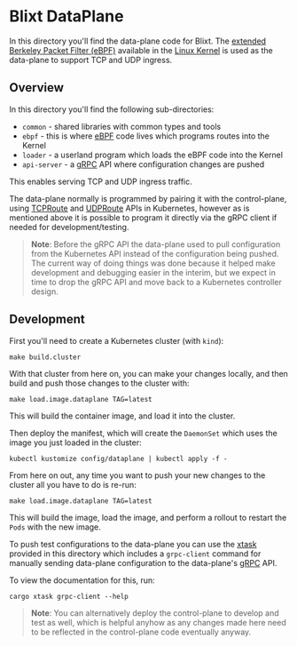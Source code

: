 # Blixt DataPlane

In this directory you'll find the data-plane code for Blixt. The [extended
Berkeley Packet Filter (eBPF)][eBPF] available in the [Linux Kernel] is used as
the data-plane to support TCP and UDP ingress.

[eBPF]:https://www.kernel.org/doc/html/latest/bpf/index.html
[Linux Kernel]:https://www.kernel.org/

## Overview

In this directory you'll find the following sub-directories:

* `common` - shared libraries with common types and tools
* `ebpf` - this is where [eBPF] code lives which programs routes into the Kernel
* `loader` - a userland program which loads the eBPF code into the Kernel
* `api-server` - a [gRPC] API where configuration changes are pushed

This enables serving TCP and UDP ingress traffic.

The data-plane normally is programmed by pairing it with the control-plane,
using [TCPRoute] and [UDPRoute] APIs in Kubernetes, however as is mentioned
above it is possible to program it directly via the gRPC client if needed for
development/testing.

> **Note**: Before the gRPC API the data-plane used to pull configuration from
> the Kubernetes API instead of the configuration being pushed. The current way
> of doing things was done because it helped make development and debugging
> easier in the interim, but we expect in time to drop the gRPC API and move
> back to a Kubernetes controller design.

[eBPF]:https://www.kernel.org/doc/html/latest/bpf/index.html
[gRPC]:https://grpc.io/
[TCPRoute]:https://gateway-api.sigs.k8s.io/reference/spec/#gateway.networking.k8s.io/v1alpha2.TCPRoute
[UDPRoute]:https://gateway-api.sigs.k8s.io/reference/spec/#gateway.networking.k8s.io/v1alpha2.UDPRoute

## Development

First you'll need to create a Kubernetes cluster (with `kind`):

```console
make build.cluster
```

With that cluster from here on, you can make your changes locally, and then
build and push those changes to the cluster with:

```console
make load.image.dataplane TAG=latest
```

This will build the container image, and load it into the cluster.

Then deploy the manifest, which will create the `DaemonSet` which uses the
image you just loaded in the cluster:

```console
kubectl kustomize config/dataplane | kubectl apply -f -
```

From here on out, any time you want to push your new changes to the cluster
all you have to do is re-run:

```console
make load.image.dataplane TAG=latest
```

This will build the image, load the image, and perform a rollout to restart
the `Pods` with the new image.

To push test configurations to the data-plane you can use the [xtask] provided
in this directory which includes a `grpc-client` command for manually sending
data-plane configuration to the data-plane's [gRPC] API.

To view the documentation for this, run:

```console
cargo xtask grpc-client --help
```

> **Note**: You can alternatively deploy the control-plane to develop and test
> as well, which is helpful anyhow as any changes made here need to be
> reflected in the control-plane code eventually anyway.

[xtask]:https://docs.rs/xtasks/latest/xtasks/
[gRPC]:https://grpc.io/